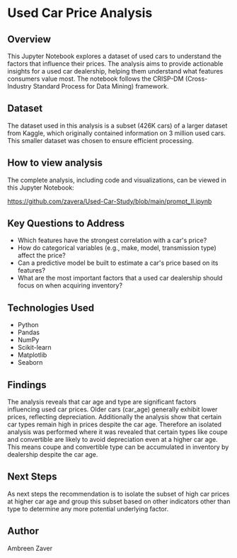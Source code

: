 # Used Car Price Analysis

## Overview

This Jupyter Notebook explores a dataset of used cars to understand the factors that influence their prices.
The analysis aims to provide actionable insights for a used car dealership, helping them understand what features
consumers value most. The notebook follows the CRISP-DM (Cross-Industry Standard Process for Data Mining) framework.

## Dataset

The dataset used in this analysis is a subset (426K cars) of a larger dataset from Kaggle,
which originally contained information on 3 million used cars. This smaller dataset was chosen to ensure efficient processing.
## How to view analysis
The complete analysis, including code and visualizations, can be viewed in this Jupyter Notebook:

https://github.com/zavera/Used-Car-Study/blob/main/prompt_II.ipynb

## Key Questions to Address

*   Which features have the strongest correlation with a car's price?
*   How do categorical variables (e.g., make, model, transmission type) affect the price?
*   Can a predictive model be built to estimate a car's price based on its features?
*   What are the most important factors that a used car dealership should focus on when acquiring inventory?

## Technologies Used

*   Python
*   Pandas
*   NumPy
*   Scikit-learn
*   Matplotlib
*   Seaborn

## Findings

The analysis reveals that car age and type are significant factors influencing used car prices.
Older cars (car_age) generally exhibit lower prices, reflecting depreciation.
Additionally the analysis show that certain car types remain high in prices despite the car age. Therefore
an isolated analysis was performed where it was revealed that certain types like coupe and convertible
are likely to avoid depreciation even at a higher car age. This means coupe and convertible
type can be accumulated in inventory by dealership despite the car age.


## Next Steps

As next steps the recommendation is to isolate
the subset of high car prices at higher car age and group this subset based on other indicators other than
type to determine any more potential underlying factor.

## Author

Ambreen Zaver
